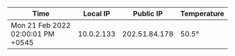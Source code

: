 | Time     | Local IP | Public IP | Temperature |
| ----------- | ----------- | ----------- | ----------- |
| Mon 21 Feb 2022 02:00:01 PM +0545      | 10.0.2.133     | 202.51.84.178  | 50.5° |
